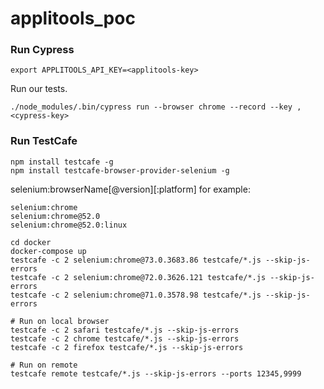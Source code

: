 # applitools_poc

### Run Cypress ###

```
export APPLITOOLS_API_KEY=<applitools-key>
```

Run our tests.

```
./node_modules/.bin/cypress run --browser chrome --record --key ,<cypress-key>
```

### Run TestCafe ###

```
npm install testcafe -g
npm install testcafe-browser-provider-selenium -g
```

selenium:browserName[@version][:platform]
for example:

```
selenium:chrome
selenium:chrome@52.0
selenium:chrome@52.0:linux
```

```
cd docker
docker-compose up
testcafe -c 2 selenium:chrome@73.0.3683.86 testcafe/*.js --skip-js-errors
testcafe -c 2 selenium:chrome@72.0.3626.121 testcafe/*.js --skip-js-errors
testcafe -c 2 selenium:chrome@71.0.3578.98 testcafe/*.js --skip-js-errors
```

```
# Run on local browser
testcafe -c 2 safari testcafe/*.js --skip-js-errors
testcafe -c 2 chrome testcafe/*.js --skip-js-errors
testcafe -c 2 firefox testcafe/*.js --skip-js-errors
```

```
# Run on remote
testcafe remote testcafe/*.js --skip-js-errors --ports 12345,9999
```